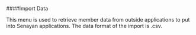 ####Import Data

This menu is used to retrieve member data from outside applications to put into Senayan applications. The data format of the import is .csv.

